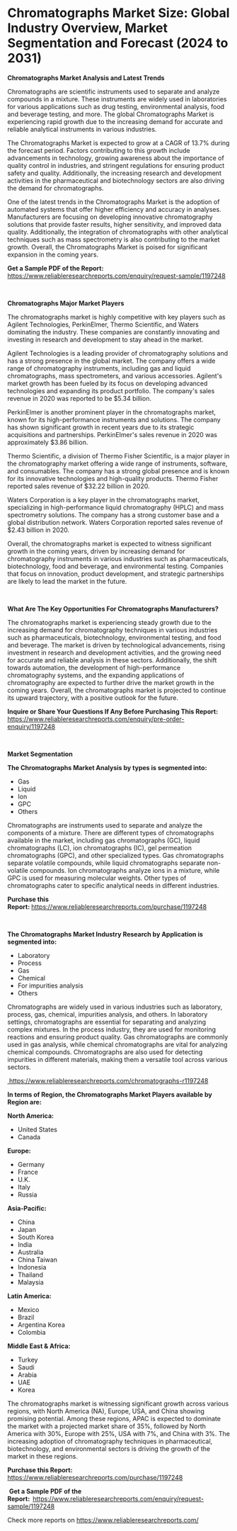 <p><h1>Chromatographs Market Size: Global Industry Overview, Market Segmentation and Forecast (2024 to 2031)</h1></p><p><strong>Chromatographs Market Analysis and Latest Trends</strong></p>
<p><p>Chromatographs are scientific instruments used to separate and analyze compounds in a mixture. These instruments are widely used in laboratories for various applications such as drug testing, environmental analysis, food and beverage testing, and more. The global Chromatographs Market is experiencing rapid growth due to the increasing demand for accurate and reliable analytical instruments in various industries.</p><p>The Chromatographs Market is expected to grow at a CAGR of 13.7% during the forecast period. Factors contributing to this growth include advancements in technology, growing awareness about the importance of quality control in industries, and stringent regulations for ensuring product safety and quality. Additionally, the increasing research and development activities in the pharmaceutical and biotechnology sectors are also driving the demand for chromatographs.</p><p>One of the latest trends in the Chromatographs Market is the adoption of automated systems that offer higher efficiency and accuracy in analyses. Manufacturers are focusing on developing innovative chromatography solutions that provide faster results, higher sensitivity, and improved data quality. Additionally, the integration of chromatographs with other analytical techniques such as mass spectrometry is also contributing to the market growth. Overall, the Chromatographs Market is poised for significant expansion in the coming years.</p></p>
<p><strong>Get a Sample PDF of the Report:&nbsp;</strong> <a href="https://www.reliableresearchreports.com/enquiry/request-sample/1197248">https://www.reliableresearchreports.com/enquiry/request-sample/1197248</a></p>
<p>&nbsp;</p>
<p><strong>Chromatographs Major Market Players</strong></p>
<p><p>The chromatographs market is highly competitive with key players such as Agilent Technologies, PerkinElmer, Thermo Scientific, and Waters dominating the industry. These companies are constantly innovating and investing in research and development to stay ahead in the market.</p><p>Agilent Technologies is a leading provider of chromatography solutions and has a strong presence in the global market. The company offers a wide range of chromatography instruments, including gas and liquid chromatographs, mass spectrometers, and various accessories. Agilent's market growth has been fueled by its focus on developing advanced technologies and expanding its product portfolio. The company's sales revenue in 2020 was reported to be $5.34 billion.</p><p>PerkinElmer is another prominent player in the chromatographs market, known for its high-performance instruments and solutions. The company has shown significant growth in recent years due to its strategic acquisitions and partnerships. PerkinElmer's sales revenue in 2020 was approximately $3.86 billion.</p><p>Thermo Scientific, a division of Thermo Fisher Scientific, is a major player in the chromatography market offering a wide range of instruments, software, and consumables. The company has a strong global presence and is known for its innovative technologies and high-quality products. Thermo Fisher reported sales revenue of $32.22 billion in 2020.</p><p>Waters Corporation is a key player in the chromatographs market, specializing in high-performance liquid chromatography (HPLC) and mass spectrometry solutions. The company has a strong customer base and a global distribution network. Waters Corporation reported sales revenue of $2.43 billion in 2020.</p><p>Overall, the chromatographs market is expected to witness significant growth in the coming years, driven by increasing demand for chromatography instruments in various industries such as pharmaceuticals, biotechnology, food and beverage, and environmental testing. Companies that focus on innovation, product development, and strategic partnerships are likely to lead the market in the future.</p></p>
<p>&nbsp;</p>
<p><strong>What Are The Key Opportunities For Chromatographs Manufacturers?</strong></p>
<p><p>The chromatographs market is experiencing steady growth due to the increasing demand for chromatography techniques in various industries such as pharmaceuticals, biotechnology, environmental testing, and food and beverage. The market is driven by technological advancements, rising investment in research and development activities, and the growing need for accurate and reliable analysis in these sectors. Additionally, the shift towards automation, the development of high-performance chromatography systems, and the expanding applications of chromatography are expected to further drive the market growth in the coming years. Overall, the chromatographs market is projected to continue its upward trajectory, with a positive outlook for the future.</p></p>
<p><strong>Inquire or Share Your Questions If Any Before Purchasing This Report:</strong> <a href="https://www.reliableresearchreports.com/enquiry/pre-order-enquiry/1197248">https://www.reliableresearchreports.com/enquiry/pre-order-enquiry/1197248</a></p>
<p>&nbsp;</p>
<p><strong>Market Segmentation</strong></p>
<p><strong>The Chromatographs Market Analysis by types is segmented into:</strong></p>
<p><ul><li>Gas</li><li>Liquid</li><li>Ion</li><li>GPC</li><li>Others</li></ul></p>
<p><p>Chromatographs are instruments used to separate and analyze the components of a mixture. There are different types of chromatographs available in the market, including gas chromatographs (GC), liquid chromatographs (LC), ion chromatographs (IC), gel permeation chromatographs (GPC), and other specialized types. Gas chromatographs separate volatile compounds, while liquid chromatographs separate non-volatile compounds. Ion chromatographs analyze ions in a mixture, while GPC is used for measuring molecular weights. Other types of chromatographs cater to specific analytical needs in different industries.</p></p>
<p><strong>Purchase this Report:&nbsp;</strong><a href="https://www.reliableresearchreports.com/purchase/1197248">https://www.reliableresearchreports.com/purchase/1197248</a></p>
<p>&nbsp;</p>
<p><strong>The Chromatographs Market Industry Research by Application is segmented into:</strong></p>
<p><ul><li>Laboratory</li><li>Process</li><li>Gas</li><li>Chemical</li><li>For impurities analysis</li><li>Others</li></ul></p>
<p><p>Chromatographs are widely used in various industries such as laboratory, process, gas, chemical, impurities analysis, and others. In laboratory settings, chromatographs are essential for separating and analyzing complex mixtures. In the process industry, they are used for monitoring reactions and ensuring product quality. Gas chromatographs are commonly used in gas analysis, while chemical chromatographs are vital for analyzing chemical compounds. Chromatographs are also used for detecting impurities in different materials, making them a versatile tool across various sectors.</p></p>
<p><a href="https://www.reliableresearchreports.com/chromatographs-r1197248">&nbsp;https://www.reliableresearchreports.com/chromatographs-r1197248</a></p>
<p><strong>In terms of Region, the Chromatographs Market Players available by Region are:</strong></p>
<p>
    <p> <strong> North America: </strong>
        <ul>
            <li>United States</li>
            <li>Canada</li>
        </ul>
        </p> 
    <p> <strong> Europe: </strong>
        <ul>
            <li>Germany</li>
            <li>France</li>
            <li>U.K.</li>
            <li>Italy</li>
            <li>Russia</li>
        </ul>
        </p> 
    <p> <strong> Asia-Pacific: </strong>
        <ul>
            <li>China</li>
            <li>Japan</li>
            <li>South Korea</li>
            <li>India</li>
            <li>Australia</li>
            <li>China Taiwan</li>
            <li>Indonesia</li>
            <li>Thailand</li>
            <li>Malaysia</li>
        </ul>
        </p> 
    <p> <strong> Latin America: </strong>
        <ul>
            <li>Mexico</li>
            <li>Brazil</li>
            <li>Argentina Korea</li>
            <li>Colombia</li>
        </ul>
        </p> 
    <p> <strong> Middle East & Africa: </strong>
        <ul>
            <li>Turkey</li>
            <li>Saudi</li>
            <li>Arabia</li>
            <li>UAE</li>
            <li>Korea</li>
        </ul>
    </p>
    </p>
<p><p>The chromatographs market is witnessing significant growth across various regions, with North America (NA), Europe, USA, and China showing promising potential. Among these regions, APAC is expected to dominate the market with a projected market share of 35%, followed by North America with 30%, Europe with 25%, USA with 7%, and China with 3%. The increasing adoption of chromatography techniques in pharmaceutical, biotechnology, and environmental sectors is driving the growth of the market in these regions.</p></p>
<p><strong>Purchase this Report: </strong><a href="https://www.reliableresearchreports.com/purchase/1197248">https://www.reliableresearchreports.com/purchase/1197248</a></p>
<p>&nbsp;<strong>Get a Sample PDF of the Report:&nbsp;&nbsp;</strong><a href="https://www.reliableresearchreports.com/enquiry/request-sample/1197248">https://www.reliableresearchreports.com/enquiry/request-sample/1197248</a></p>
<p><strong></strong></p>
<p>Check more reports on <a href="https://www.reliableresearchreports.com/">https://www.reliableresearchreports.com/</a></p>